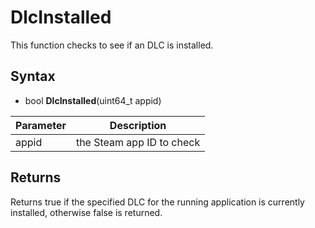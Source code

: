 # DlcInstalled

This function checks to see if an DLC is installed.

## Syntax

- bool **DlcInstalled**(uint64_t appid)

| Parameter | Description |
|---|---|
| appid | the Steam app ID to check |

## Returns

Returns true if the specified DLC for the running application is currently installed, otherwise false is returned.
